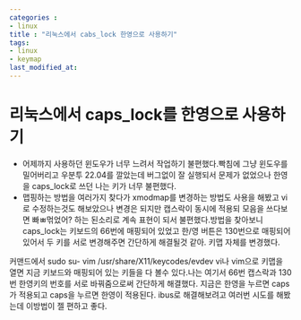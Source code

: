 ```yaml
---
categories : 
- linux
title : "리눅스에서 cabs_lock 한영으로 사용하기"
tags:
- linux
- keymap
last_modified_at:
---
```



# 리눅스에서 caps_lock를 한영으로 사용하기
- 어제까지 사용하던 윈도우가 너무 느려서 작업하기 불편했다.빡침에 그냥 윈도우를 밀어버리고 우분투 22.04를 깔았는데 버그없이 잘 실행되서 문제가 없었으나 한영을 caps_lock로 쓰던 나는 키가 너무 불편했다.
- 맵핑하는 방법을 여러가지 찾다가 xmodmap를 변경하는 방법도 사용을 해봤고 vi로 수정하는것도 해보았으나 변경은 되지만 캡스락이 동시에 적용되 모음을 쓰다보면 빠ㅃ먺었어? 하는 된소리로 계속 표현이 되서
불편했다.방법을 찾아보니 caps_lock는 키보드의 66번에 매핑되어 있었고 한/영 버튼은 130번으로 매핑되어 있어서 두 키를 서로 변경해주면 간단하게 해결될것 같아. 키맵 자체를 변경했다.

커맨드에서 
sudo su-
vim /usr/share/X11/keycodes/evdev
vi나 vim으로 키맵을 열면 지금 키보드와 매핑되어 있는 키들을 다 볼수 있다.나는 여기서 66번 캡스락과 130번 한영키의 번호를 서로 바꿔줌으로써 간단하게 해결했다. 
지금은 한영을 누르면 caps가 적용되고 caps을 누르면 한영이 적용된다.
ibus로 해결해보려고 여러번 시도를 해봤는데 이방법이 젤 편하고 좋다.
